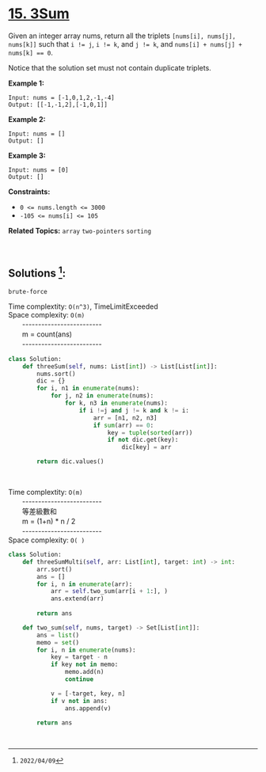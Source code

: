 # [15. 3Sum](https://leetcode.com/problems/3sum)
Given an integer array nums, return all the triplets `[nums[i], nums[j], nums[k]]` such that `i != j`, `i != k`, and `j != k`, and `nums[i] + nums[j] + nums[k] == 0`.

Notice that the solution set must not contain duplicate triplets.

 

**Example 1:**

    Input: nums = [-1,0,1,2,-1,-4]
    Output: [[-1,-1,2],[-1,0,1]]


**Example 2:**

    Input: nums = []
    Output: []


**Example 3:**

    Input: nums = [0]
    Output: []




**Constraints:**

  * `0 <= nums.length <= 3000`
  * `-105 <= nums[i] <= 105`




**Related Topics:** `array` `two-pointers` `sorting`

<br>

## Solutions [^1]:

`brute-force`

Time complextity: `O(n^3)`, TimeLimitExceeded <br>
Space complexity: `O(m)` <br>
　　------------------------- <br>
　　m = count(ans) <br>
　　------------------------- <br>

```python
class Solution:
    def threeSum(self, nums: List[int]) -> List[List[int]]:
        nums.sort()
        dic = {}
        for i, n1 in enumerate(nums):
            for j, n2 in enumerate(nums):
                for k, n3 in enumerate(nums):
                    if i !=j and j != k and k != i:
                        arr = [n1, n2, n3]
                        if sum(arr) == 0:
                            key = tuple(sorted(arr))
                            if not dic.get(key):
                                dic[key] = arr

        return dic.values()
```

<br>

Time complextity: `O(m)` <br>
　　------------------------- <br>
　　等差級數和 <br>
　　m = (1+n) * n / 2 <br>
　　------------------------- <br>
Space complexity: `O( )`

```python
class Solution:
    def threeSumMulti(self, arr: List[int], target: int) -> int:
        arr.sort()
        ans = []
        for i, n in enumerate(arr): 
            arr = self.two_sum(arr[i + 1:], )
            ans.extend(arr)
            
        return ans

    def two_sum(self, nums, target) -> Set[List[int]]:
        ans = list()
        memo = set()
        for i, n in enumerate(nums):
            key = target - n 
            if key not in memo:
                memo.add(n)
                continue

            v = [-target, key, n]
            if v not in ans:
                ans.append(v)

        return ans
```

<br>

[^1]: `2022/04/09`
